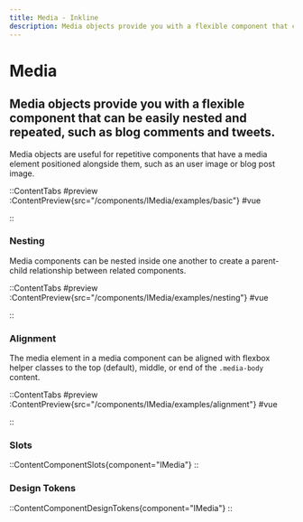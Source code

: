 ```yaml
---
title: Media - Inkline
description: Media objects provide you with a flexible component that can be easily nested and repeated, such as blog comments and tweets.
---
```


# Media
## Media objects provide you with a flexible component that can be easily nested and repeated, such as blog comments and tweets.

Media objects are useful for repetitive components that have a media element positioned alongside them, such as an user image or blog post image.

::ContentTabs
#preview
:ContentPreview{src="/components/IMedia/examples/basic"}
#vue
<!-- Autodocs{src="@inkline/inkline/components/IMedia/examples/basic.raw.vue" lang="vue"} -->
::

### Nesting
Media components can be nested inside one another to create a parent-child relationship between related components.

::ContentTabs
#preview
:ContentPreview{src="/components/IMedia/examples/nesting"}
#vue
<!-- Autodocs{src="@inkline/inkline/components/IMedia/examples/nesting.raw.vue" lang="vue"} -->
::

### Alignment
The media element in a media component can be aligned with flexbox helper classes to the top (default), middle, or end of the `.media-body` content.

::ContentTabs
#preview
:ContentPreview{src="/components/IMedia/examples/alignment"}
#vue
<!-- Autodocs{src="@inkline/inkline/components/IMedia/examples/alignment.raw.vue" lang="vue"} -->
::

### Slots
::ContentComponentSlots{component="IMedia"}
::

### Design Tokens
::ContentComponentDesignTokens{component="IMedia"}
::
